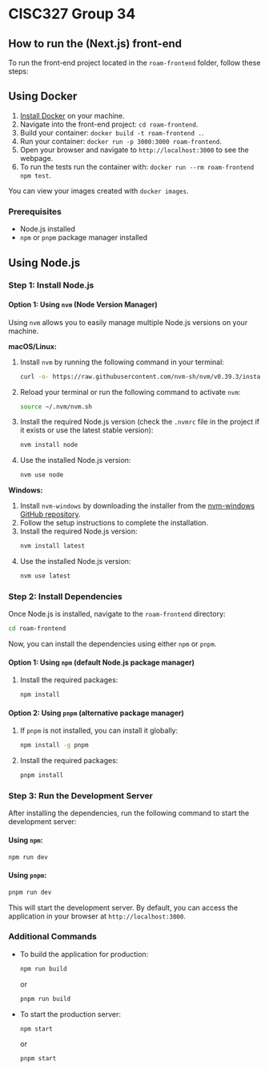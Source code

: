 ﻿# CISC327 Group 34

## How to run the (Next.js) front-end

To run the front-end project located in the `roam-frontend` folder, follow these steps:

## Using Docker

1. [Install Docker](https://docs.docker.com/get-docker/) on your machine.
2. Navigate into the front-end project: `cd roam-frontend`.
3. Build your container: `docker build -t roam-frontend .`.
4. Run your container: `docker run -p 3000:3000 roam-frontend`.
5. Open your browser and navigate to `http://localhost:3000` to see the webpage.
6. To run the tests run the container with: `docker run --rm roam-frontend npm test`.

You can view your images created with `docker images`.

### Prerequisites
- Node.js installed
- `npm` or `pnpm` package manager installed

## Using Node.js
### Step 1: Install Node.js

#### Option 1: Using `nvm` (Node Version Manager)
Using `nvm` allows you to easily manage multiple Node.js versions on your machine.

**macOS/Linux:**
1. Install `nvm` by running the following command in your terminal:
    ```bash
    curl -o- https://raw.githubusercontent.com/nvm-sh/nvm/v0.39.3/install.sh | bash
    ```
2. Reload your terminal or run the following command to activate `nvm`:
    ```bash
    source ~/.nvm/nvm.sh
    ```
3. Install the required Node.js version (check the `.nvmrc` file in the project if it exists or use the latest stable version):
    ```bash
    nvm install node
    ```
4. Use the installed Node.js version:
    ```bash
    nvm use node
    ```

**Windows:**
1. Install `nvm-windows` by downloading the installer from the [nvm-windows GitHub repository](https://github.com/coreybutler/nvm-windows/releases).
2. Follow the setup instructions to complete the installation.
3. Install the required Node.js version:
    ```bash
    nvm install latest
    ```
4. Use the installed Node.js version:
    ```bash
    nvm use latest
    ```

### Step 2: Install Dependencies
Once Node.js is installed, navigate to the `roam-frontend` directory:

```bash
cd roam-frontend
```

Now, you can install the dependencies using either `npm` or `pnpm`.

#### Option 1: Using `npm` (default Node.js package manager)
1. Install the required packages:
    ```bash
    npm install
    ```

#### Option 2: Using `pnpm` (alternative package manager)
1. If `pnpm` is not installed, you can install it globally:
    ```bash
    npm install -g pnpm
    ```
2. Install the required packages:
    ```bash
    pnpm install
    ```

### Step 3: Run the Development Server
After installing the dependencies, run the following command to start the development server:

#### Using `npm`:
```bash
npm run dev
```

#### Using `pnpm`:
```bash
pnpm run dev
```

This will start the development server. By default, you can access the application in your browser at `http://localhost:3000`.

### Additional Commands
- To build the application for production:
    ```bash
    npm run build
    ```
    or
    ```bash
    pnpm run build
    ```

- To start the production server:
    ```bash
    npm start
    ```
    or
    ```bash
    pnpm start
    ```
